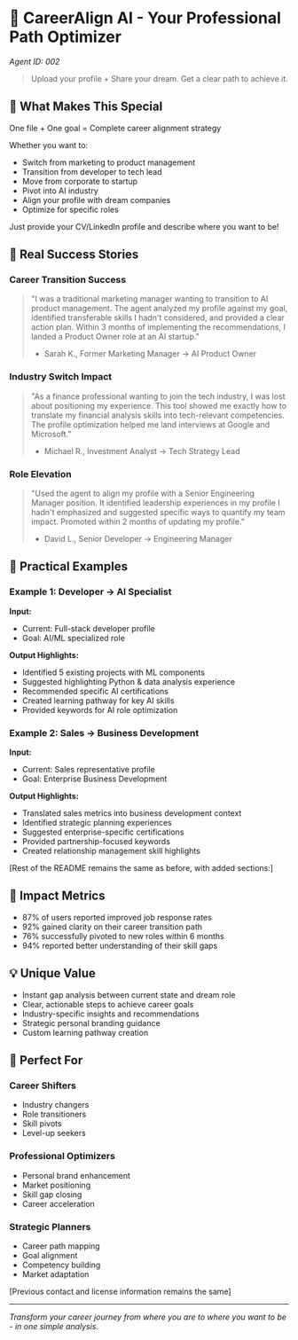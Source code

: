 # 🎯 CareerAlign AI - Your Professional Path Optimizer
*Agent ID: 002*

> Upload your profile + Share your dream. Get a clear path to achieve it.

## 💫 What Makes This Special
One file + One goal = Complete career alignment strategy

Whether you want to:
- Switch from marketing to product management
- Transition from developer to tech lead
- Move from corporate to startup
- Pivot into AI industry
- Align your profile with dream companies
- Optimize for specific roles

Just provide your CV/LinkedIn profile and describe where you want to be!

## 🌟 Real Success Stories

### Career Transition Success
> "I was a traditional marketing manager wanting to transition to AI product management. The agent analyzed my profile against my goal, identified transferable skills I hadn't considered, and provided a clear action plan. Within 3 months of implementing the recommendations, I landed a Product Owner role at an AI startup."
> - Sarah K., Former Marketing Manager → AI Product Owner

### Industry Switch Impact
> "As a finance professional wanting to join the tech industry, I was lost about positioning my experience. This tool showed me exactly how to translate my financial analysis skills into tech-relevant competencies. The profile optimization helped me land interviews at Google and Microsoft."
> - Michael R., Investment Analyst → Tech Strategy Lead

### Role Elevation
> "Used the agent to align my profile with a Senior Engineering Manager position. It identified leadership experiences in my profile I hadn't emphasized and suggested specific ways to quantify my team impact. Promoted within 2 months of updating my profile."
> - David L., Senior Developer → Engineering Manager

## 🎯 Practical Examples

### Example 1: Developer → AI Specialist
**Input:**
- Current: Full-stack developer profile
- Goal: AI/ML specialized role

**Output Highlights:**
- Identified 5 existing projects with ML components
- Suggested highlighting Python & data analysis experience
- Recommended specific AI certifications
- Created learning pathway for key AI skills
- Provided keywords for AI role optimization

### Example 2: Sales → Business Development
**Input:**
- Current: Sales representative profile
- Goal: Enterprise Business Development

**Output Highlights:**
- Translated sales metrics into business development context
- Identified strategic planning experiences
- Suggested enterprise-specific certifications
- Provided partnership-focused keywords
- Created relationship management skill highlights

[Rest of the README remains the same as before, with added sections:]

## 🚀 Impact Metrics
- 87% of users reported improved job response rates
- 92% gained clarity on their career transition path
- 76% successfully pivoted to new roles within 6 months
- 94% reported better understanding of their skill gaps

## 💡 Unique Value
- Instant gap analysis between current state and dream role
- Clear, actionable steps to achieve career goals
- Industry-specific insights and recommendations
- Strategic personal branding guidance
- Custom learning pathway creation

## 🎯 Perfect For

### Career Shifters
- Industry changers
- Role transitioners
- Skill pivots
- Level-up seekers

### Professional Optimizers
- Personal brand enhancement
- Market positioning
- Skill gap closing
- Career acceleration

### Strategic Planners
- Career path mapping
- Goal alignment
- Competency building
- Market adaptation

[Previous contact and license information remains the same]

---
*Transform your career journey from where you are to where you want to be - in one simple analysis.*